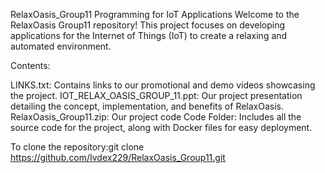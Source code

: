 
RelaxOasis_Group11
Programming for IoT Applications
Welcome to the RelaxOasis Group11 repository! This project focuses on developing applications for the Internet of Things (IoT) to create a relaxing and automated environment.

Contents:

LINKS.txt: Contains links to our promotional and demo videos showcasing the project.
IOT_RELAX_OASIS_GROUP_11.ppt: Our project presentation detailing the concept, implementation, and benefits of RelaxOasis.
RelaxOasis_Group11.zip: Our project code
Code Folder: Includes all the source code for the project, along with Docker files for easy deployment.

To clone the repository:git clone https://github.com/Ivdex229/RelaxOasis_Group11.git
